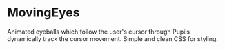# MovingEyes
Animated eyeballs which follow the user's cursor through
Pupils dynamically track the cursor movement.
Simple and clean CSS for styling.
